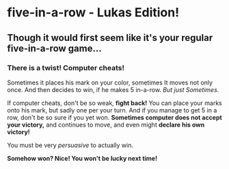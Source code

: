 # five-in-a-row - Lukas Edition!

## Though it would first seem like it's your regular five-in-a-row game...
### There is a twist! Computer cheats! 
Sometimes it places his mark on your color, sometimes It moves not only once. And then decides to win, if he makes 5 in-a-row.
*But just Sometimes.*

If computer cheats, don't be so weak, **fight back!**
You can place your marks onto his mark, but sadly one per your turn.
And if you manage to get 5 in a row, don't be so sure if you yet won.
**Sometimes computer does not accept your victory,** and continues to move, and even might **declare his own victory!**

You must be very *persuasive* to actually win.

**Somehow won? Nice! You won't be lucky next time!**